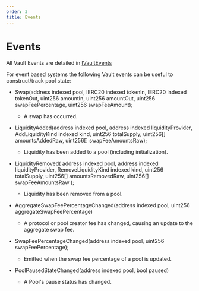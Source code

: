 ```yaml
---
order: 3
title: Events
---
```


# Events

All Vault Events are detailed in [IVaultEvents](https://github.com/balancer/balancer-v3-monorepo/blob/4b85fc30fbbffc3a0b7aa84e1dc0b63082d0768e/pkg/interfaces/contracts/vault/IVaultEvents.sol)

For event based systems the following Vault events can be useful to construct/track pool state:

* Swap(address indexed pool, IERC20 indexed tokenIn, IERC20 indexed tokenOut, uint256 amountIn, uint256 amountOut, uint256 swapFeePercentage, uint256 swapFeeAmount);
   * A swap has occurred.

* LiquidityAdded(address indexed pool, address indexed liquidityProvider, AddLiquidityKind indexed kind, uint256 totalSupply, uint256[] amountsAddedRaw, uint256[] swapFeeAmountsRaw);
  * Liquidity has been added to a pool (including initialization).

* LiquidityRemoved(
        address indexed pool,
        address indexed liquidityProvider,
        RemoveLiquidityKind indexed kind,
        uint256 totalSupply,
        uint256[] amountsRemovedRaw,
        uint256[] swapFeeAmountsRaw
    );
  * Liquidity has been removed from a pool.

* AggregateSwapFeePercentageChanged(address indexed pool, uint256 aggregateSwapFeePercentage)
  * A protocol or pool creator fee has changed, causing an update to the aggregate swap fee.

* SwapFeePercentageChanged(address indexed pool, uint256 swapFeePercentage);
  * Emitted when the swap fee percentage of a pool is updated.

* PoolPausedStateChanged(address indexed pool, bool paused)
  * A Pool's pause status has changed.
